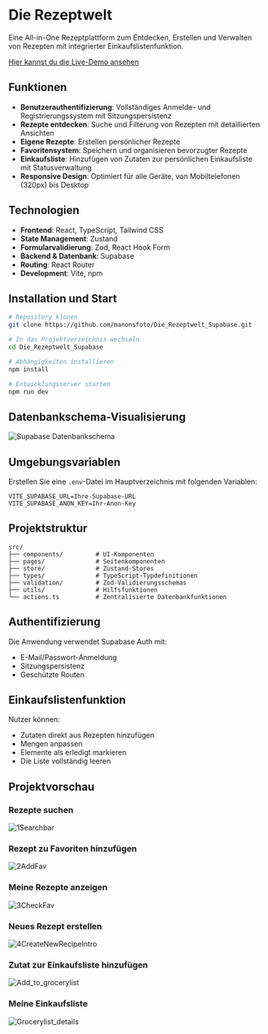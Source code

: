 # Die Rezeptwelt

Eine All-in-One Rezeptplattform zum Entdecken, Erstellen und Verwalten von Rezepten mit integrierter Einkaufslistenfunktion.

[Hier kannst du die Live-Demo ansehen](https://rezept-supabase.netlify.app/)

## Funktionen

- **Benutzerauthentifizierung**: Vollständiges Anmelde- und Registrierungssystem mit Sitzungspersistenz
- **Rezepte entdecken**: Suche und Filterung von Rezepten mit detaillierten Ansichten
- **Eigene Rezepte**: Erstellen persönlicher Rezepte
- **Favoritensystem**: Speichern und organisieren bevorzugter Rezepte
- **Einkaufsliste**: Hinzufügen von Zutaten zur persönlichen Einkaufsliste mit Statusverwaltung
- **Responsive Design**: Optimiert für alle Geräte, von Mobiltelefonen (320px) bis Desktop

## Technologien

- **Frontend**: React, TypeScript, Tailwind CSS
- **State Management**: Zustand
- **Formularvalidierung**: Zod, React Hook Form
- **Backend & Datenbank**: Supabase
- **Routing**: React Router
- **Development**: Vite, npm

## Installation und Start

```bash
# Repository klonen
git clone https://github.com/manonsfoto/Die_Rezeptwelt_Supabase.git

# In das Projektverzeichnis wechseln
cd Die_Rezeptwelt_Supabase

# Abhängigkeiten installieren
npm install

# Entwicklungsserver starten
npm run dev
```

## Datenbankschema-Visualisierung

![Supabase Datenbankschema](./images/supabase-schema.png)

## Umgebungsvariablen

Erstellen Sie eine `.env`-Datei im Hauptverzeichnis mit folgenden Variablen:

```
VITE_SUPABASE_URL=Ihre-Supabase-URL
VITE_SUPABASE_ANON_KEY=Ihr-Anon-Key
```

## Projektstruktur

```
src/
├── components/         # UI-Komponenten
├── pages/              # Seitenkomponenten
├── store/              # Zustand-Stores
├── types/              # TypeScript-Typdefinitionen
├── validation/         # Zod-Validierungsschemas
├── utils/              # Hilfsfunktionen
└── actions.ts          # Zentralisierte Datenbankfunktionen
```

## Authentifizierung

Die Anwendung verwendet Supabase Auth mit:

- E-Mail/Passwort-Anmeldung
- Sitzungspersistenz
- Geschützte Routen

## Einkaufslistenfunktion

Nutzer können:

- Zutaten direkt aus Rezepten hinzufügen
- Mengen anpassen
- Elemente als erledigt markieren
- Die Liste vollständig leeren

## Projektvorschau

### Rezepte suchen

![1Searchbar](https://github.com/user-attachments/assets/f7adebde-503a-4c66-98ec-177d7632e051)

### Rezept zu Favoriten hinzufügen

![2AddFav](https://github.com/user-attachments/assets/7f694346-8cf4-4638-871b-12631d81742e)

### Meine Rezepte anzeigen

![3CheckFav](https://github.com/user-attachments/assets/f5e46879-431a-4cfd-9f92-b15e90c68364)

### Neues Rezept erstellen

![4CreateNewRecipeIntro](https://github.com/user-attachments/assets/183ea0de-013b-47eb-95de-1f8050c9f604)

### Zutat zur Einkaufsliste hinzufügen

![Add_to_grocerylist](https://github.com/user-attachments/assets/71d68294-7710-41da-a2a3-98331eb4ffea)

### Meine Einkaufsliste

![Grocerylist_details](https://github.com/user-attachments/assets/5e9df302-5ccd-43c6-b953-120e9d447e4d)

